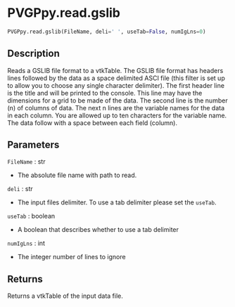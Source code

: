 # PVGPpy.read.gslib

```py
PVGPpy.read.gslib(FileName, deli=' ', useTab=False, numIgLns=0)
```

Description
-----------
Reads a GSLIB file format to a vtkTable. The GSLIB file format has headers lines followed by the data as a space delimited ASCI file (this filter is set up to allow you to choose any single character delimiter). The first header line is the title and will be printed to the console. This line may have the dimensions for a grid to be made of the data. The second line is the number (n) of columns of data. The next n lines are the variable names for the data in each column. You are allowed up to ten characters for the variable name. The data follow with a space between each field (column).

Parameters
----------
`FileName` : str

- The absolute file name with path to read.

`deli` : str

- The input files delimiter. To use a tab delimiter please set the `useTab`.

`useTab` : boolean

- A boolean that describes whether to use a tab delimiter

`numIgLns` : int

- The integer number of lines to ignore

Returns
-------
Returns a vtkTable of the input data file.
